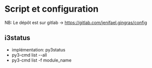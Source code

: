 # Script et configuration

NB: Le dépôt est sur gitlab -> https://gitlab.com/jenifael.gingras/config

## i3status

* implémentation: py3status
* py3-cmd list --all
* py3-cmd list -f module_name
